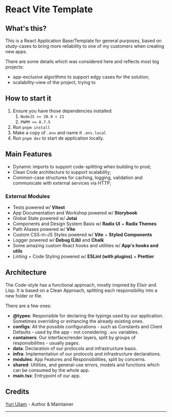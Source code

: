 # React Vite Template

## What's this?

This is a React Application Base/Template for general purposes, based on study-cases to bring more reliability to one of my customers when creating new apps.

There are some details which was considered here and reflects most big projects:
- app-exclusive algorithms to support edgy cases for the solution;
- scalability-view of the project, trying to 

## How to start it

1. Ensure you have those dependencies installed:
   1. `NodeJS >= 20.9 < 21`
   2. `PNPM >= 8.7.5`
2. Run `pnpm install`
3. Make a copy of `.env` and name it `.env.local`
4. Run `pnpm dev` to start de application locally.

## Main Features

- Dynamic imports to support code-splitting when building to prod;
- Clean Code architecture to support scalability;
- Common-case structures for caching, logging, validation and communicate with external services via HTTP;

### External Modules

- Tests powered w/ **Vitest**
- App Documentation and Workshop powered w/ **Storybook**
- Global State powered w/ **Jotai**
- Components and Design System Basis w/ **Radix UI** + **Radix Themes**
- Path Aliases powered w/ **Vite**
- Custom CSS-in-JS Styles powered w/ **Vite** + **Styled Components**
- Logger powered w/ **Debug (Lib)** and **Chalk**
- Some amazing custom React hooks and utilities w/ **App's hooks and utils**
- Linting + Code Styling powered w/ **ESLint (with plugins)** + **Prettier**

## Architecture

The Code-style has a functional approach, mostly inspired by Elixir and Lisp.
It is based on a Clean Approach, splitting each responsibility into a new folder or file.

There are a few ones:

- **@types**: Responsible for declaring the typings used by our application. Sometimes overriding or enhancing the already existing ones.
- **configs**: All the possible configurations - such as Constants and Client Defaults - used by the app - not considering `.env` variables.
- **containers**: Our interface/render layers, split by groups of responsibilities - usually pages.
- **data**: Declaration of our protocols and infrastructure basis.
- **infra**: Implementation of our protocols and infrastructure declarations.
- **modules**: App Features and Responsibilities, split by concerns.
- **shared**: Utilities, and general-use errors, models and functions which can be consumed by the whole app.
- **main.tsx**: Entrypoint of our app.

## Credits

[Yuri Uliam](http://github.com/yuriuliam) - Author & Maintainer
****